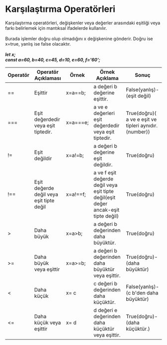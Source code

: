 <h1>Karşılaştırma Operatörleri</h1>
Karşılaştırma operatörleri, değişkenler veya değerler arasındaki eşitliği veya farkı belirlemek için mantıksal ifadelerde kullanılır.<br><br>
Burada işlemler doğru olup olmadığını x değişkenine gönderir. Doğru ise x=true, yanlış ise false olacaktır.<br><br>
<b><i>let x;<br>
  const a=60, b=40, c=45, d=10, e=60, f='60';</i></b>
<table>
  <thead>
    <tr>
      <th>Operatör</th>
      <th>Operatör Açıklaması</th>
      <th>Örnek</th>
      <th>Örnek Açıklama</th>
      <th>Sonuç</th>
    </tr>
  </thead>
  <tbody>
    <tr>
      <td>==</td>
      <td>Eşittir</td>
      <td>x=a==b;</td>
      <td>a değeri b değerine eşittir.</td>
      <td>False(yanlış)-(eşit değil)</td>
    </tr>
     <tr>
      <td>===</td>
      <td>Eşit değerdedir veya eşit tiptedir.</td>
       <td>x=a===e;</td>
       <td>a ve e değerleri eşit değerdedir veya eşit tiptedir.</td>
       <td>True(doğru)( a ve e eşit ve tipleri aynıdır.(number))</td>
    </tr>
     <tr>
      <td>!=</td>
      <td>Eşit değildir</td>
       <td>x=a!=b;</td>
       <td>a değeri b değerine eşit değildir.</td>
       <td>True(doğru)</td>
    </tr>
     <tr>
      <td>!==</td>
      <td>Eşit değerde değil veya eşit tipte değil</td>
       <td>x=a!==f;</td>
       <td>a ve f eşit değerde değil veya eşit tipte değil(eşit değer ancak-eşit tipte değil)</td>
       <td>True(doğru)</td>
    </tr>
     <tr>
      <td> > </td>
      <td>Daha büyük</td>
       <td>x=a>b;</td>
       <td>a değeri b değerinden daha büyüktür. </td>
       <td>True(doğru) </td>
    </tr>
     <tr>
      <td> >= </td>
      <td>Daha büyük veya eşittir</td>
       <td>x=a>=b;</td>
       <td>a değeri b değerinden daha büyüktür veya eşittir.</td>
       <td>True(doğru)-(daha büyüktür)</td>
    </tr>
     <tr>
      <td> < </td>
      <td>Daha küçük</td>
      <td>x= c<b;</td>
       <td>c değeri b değerinden daha küçüktür. </td>
       <td>False(yanlış)-(c b'den daha büyüktür)</td>
    </tr>
    <tr>
      <td> <= </td>
      <td>Daha küçük veya eşittir</td>
      <td>x= d<e; </td>
       <td>d değeri e değerinden daha küçüktür veya eşittir.</td>
      <td>True(doğru)-(daha küçüktür.)</td>
    </tr>
  </tbody>
</table>
